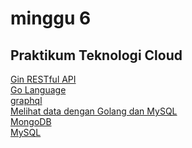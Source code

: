 <h1>minggu 6</h1>
<h2>Praktikum Teknologi Cloud</h2>
<a href="https://github.com/nikhwanbs/tekn-cloud-computing/blob/master/minggu-06/gin.md">Gin RESTful API</a><br>
<a href="https://github.com/nikhwanbs/tekn-cloud-computing/blob/master/minggu-06/golang.md">Go Language</a><br>
<a href="https://github.com/nikhwanbs/tekn-cloud-computing/blob/master/minggu-06/graphql.md">graphql</a><br>
<a href="https://github.com/nikhwanbs/tekn-cloud-computing/blob/master/minggu-06/koneksimembaca.md">Melihat data dengan Golang dan MySQL</a><br>
<a href="https://github.com/nikhwanbs/tekn-cloud-computing/blob/master/minggu-06/mongodb.md">MongoDB</a><br>
<a href="https://github.com/nikhwanbs/tekn-cloud-computing/blob/master/minggu-06/mysql.md">MySQL</a><br>